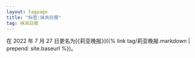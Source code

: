 ```yaml
---
layout: tagpage
title: "标签:抹岚日报"
tag: 抹岚日报
---
```


在 2022 年 7 月 27 日更名为[《莉亚晚报》]({% link tag/莉亚晚报.markdown | prepend: site.baseurl %})。
